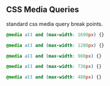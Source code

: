 ## CSS Media Queries
standard css media query break points.

```CSS
@media all and (max-width: 1690px) {}

@media all and (max-width: 1280px) {}

@media all and (max-width: 980px) {}

@media all and (max-width: 736px) {}

@media all and (max-width: 480px) {}
```
